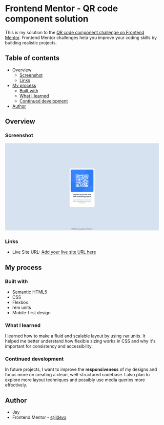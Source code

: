 # Frontend Mentor - QR code component solution

This is my solution to the [QR code component challenge on Frontend Mentor](https://www.frontendmentor.io/challenges/qr-code-component-iux_sIO_H). Frontend Mentor challenges help you improve your coding skills by building realistic projects.

## Table of contents

- [Overview](#overview)
  - [Screenshot](#screenshot)
  - [Links](#links)
- [My process](#my-process)
  - [Built with](#built-with)
  - [What I learned](#what-i-learned)
  - [Continued development](#continued-development)
- [Author](#author)

## Overview

### Screenshot

![](./screenshot.png)

### Links

- Live Site URL: [Add your live site URL here](https://jldevx.github.io/qr-code-project/)

## My process

### Built with

- Semantic HTML5
- CSS
- Flexbox
- rem units
- Mobile-first design

### What I learned

I learned how to make a fluid and scalable layout by using `rem` units. It helped me better understand how flexible sizing works in CSS and why it's important for consistency and accessibility.

### Continued development

In future projects, I want to improve the **responsiveness** of my designs and focus more on creating a clean, well-structured codebase. I also plan to explore more layout techniques and possibly use media queries more effectively.

## Author

- Jay
- Frontend Mentor - [@jldevx](https://www.frontendmentor.io/profile/jldevx)